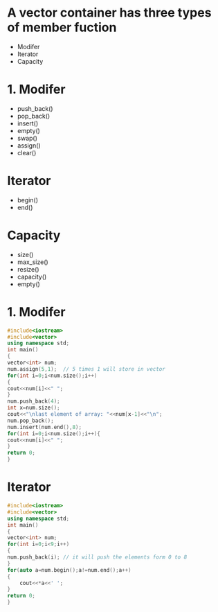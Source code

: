 # A vector container has three types of member fuction
- Modifer
- Iterator
- Capacity


# 1. Modifer
- push_back()
- pop_back()
- insert()
- empty()
- swap()
- assign()
- clear()

# Iterator
- begin()
- end()

# Capacity
- size()
- max_size()
- resize()
- capacity()
- empty()

# 1. Modifer
```cpp
#include<iostream>
#include<vector>
using namespace std;
int main()
{
vector<int> num;
num.assign(5,1);  // 5 times 1 will store in vector
for(int i=0;i<num.size();i++)
{
cout<<num[i]<<" "; 
}
num.push_back(4);
int x=num.size();
cout<<"\nlast element of array: "<<num[x-1]<<"\n";
num.pop_back();
num.insert(num.end(),8);
for(int i=0;i<num.size();i++){
cout<<num[i]<<" ";
}
return 0;
}
```
# Iterator
```cpp
#include<iostream>
#include<vector>
using namespace std;
int main()
{
vector<int> num; 
for(int i=0;i<9;i++)
{
num.push_back(i); // it will push the elements form 0 to 8
}
for(auto a=num.begin();a!=num.end();a++)
{
    cout<<*a<<' ';
}
return 0;
}
```
